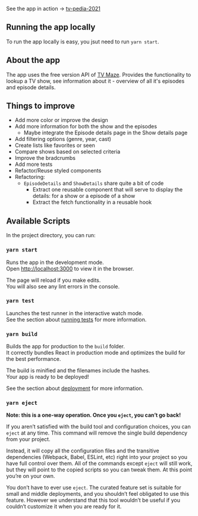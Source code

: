 See the app in action -> [tv-pedia-2021](https://tv-pedia-2021.vercel.app/)

## Running the app locally
To run the app locally is easy, you jsut need to run `yarn start`.

## About the app
The app uses the free version API of [TV Maze](https://www.tvmaze.com/api).
Provides the functionality to lookup a TV show, see information about it -
overview of all it's episodes and episode details.

## Things to improve
- Add more color or improve the design
- Add more information for both the show and the episodes
  - Maybe integrate the Episode details page in the Show details page
- Add filtering options (genre, year, cast)
- Create lists like favorites or seen 
- Compare shows based on selected criteria
- Improve the bradcrumbs
- Add more tests
- Refactor/Reuse styled components
- Refactoring:
  - `EpisodeDetails` and `ShowDetails` share quite a bit of code
    - Extract one reusable component that will serve to display the details:
      for a show or a episode of a show
    - Extract the fetch functionality in a reusable hook

## Available Scripts

In the project directory, you can run:

### `yarn start`

Runs the app in the development mode.<br />
Open [http://localhost:3000](http://localhost:3000) to view it in the browser.

The page will reload if you make edits.<br />
You will also see any lint errors in the console.

### `yarn test`

Launches the test runner in the interactive watch mode.<br />
See the section about [running tests](https://facebook.github.io/create-react-app/docs/running-tests) for more information.

### `yarn build`

Builds the app for production to the `build` folder.<br />
It correctly bundles React in production mode and optimizes the build for the best performance.

The build is minified and the filenames include the hashes.<br />
Your app is ready to be deployed!

See the section about [deployment](https://facebook.github.io/create-react-app/docs/deployment) for more information.

### `yarn eject`

**Note: this is a one-way operation. Once you `eject`, you can’t go back!**

If you aren’t satisfied with the build tool and configuration choices, you can `eject` at any time. This command will remove the single build dependency from your project.

Instead, it will copy all the configuration files and the transitive dependencies (Webpack, Babel, ESLint, etc) right into your project so you have full control over them. All of the commands except `eject` will still work, but they will point to the copied scripts so you can tweak them. At this point you’re on your own.

You don’t have to ever use `eject`. The curated feature set is suitable for small and middle deployments, and you shouldn’t feel obligated to use this feature. However we understand that this tool wouldn’t be useful if you couldn’t customize it when you are ready for it.
